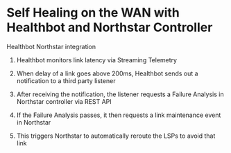 # Self Healing on the WAN with Healthbot and Northstar Controller
Healthbot Northstar integration
1. Healthbot monitors link latency via Streaming Telemetry
 
2. When delay of a link goes above 200ms, Healthbot sends out a notification to a third party listener
 
3. After receiving the notification, the listener requests a Failure Analysis in Northstar controller via REST API 
 
4. If the Failure Analysis passes, it then requests a link maintenance event in Northstar
 
5. This triggers Northstar to automatically reroute the LSPs to avoid that link
